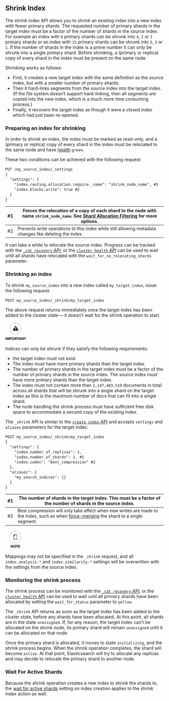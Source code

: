 ## Shrink Index

The shrink index API allows you to shrink an existing index into a new index with fewer primary shards. The requested number of primary shards in the target index must be a factor of the number of shards in the source index. For example an index with `8` primary shards can be shrunk into `4`, `2` or `1` primary shards or an index with `15` primary shards can be shrunk into `5`, `3` or `1`. If the number of shards in the index is a prime number it can only be shrunk into a single primary shard. Before shrinking, a (primary or replica) copy of every shard in the index must be present on the same node.

Shrinking works as follows:

  * First, it creates a new target index with the same definition as the source index, but with a smaller number of primary shards. 
  * Then it hard-links segments from the source index into the target index. (If the file system doesn’t support hard-linking, then all segments are copied into the new index, which is a much more time consuming process.) 
  * Finally, it recovers the target index as though it were a closed index which had just been re-opened. 



### Preparing an index for shrinking

In order to shrink an index, the index must be marked as read-only, and a (primary or replica) copy of every shard in the index must be relocated to the same node and have [health](cluster-health.html) `green`.

These two conditions can be achieved with the following request:
    
    
    PUT /my_source_index/_settings
    {
      "settings": {
        "index.routing.allocation.require._name": "shrink_node_name", #1
        "index.blocks.write": true #2
      }
    }

#1| Forces the relocation of a copy of each shard to the node with name `shrink_node_name`. See [Shard Allocation Filtering](shard-allocation-filtering.html) for more options.     
---|---    
#2| Prevents write operations to this index while still allowing metadata changes like deleting the index.   
  
It can take a while to relocate the source index. Progress can be tracked with the [`_cat recovery` API](cat-recovery.html), or the [`cluster health` API](cluster-health.html) can be used to wait until all shards have relocated with the `wait_for_no_relocating_shards` parameter.

### Shrinking an index

To shrink `my_source_index` into a new index called `my_target_index`, issue the following request:
    
    
    POST my_source_index/_shrink/my_target_index

The above request returns immediately once the target index has been added to the cluster state — it doesn’t wait for the shrink operation to start.

![Important](images/icons/important.png)

Indices can only be shrunk if they satisfy the following requirements:

  * the target index must not exist 
  * The index must have more primary shards than the target index. 
  * The number of primary shards in the target index must be a factor of the number of primary shards in the source index. The source index must have more primary shards than the target index. 
  * The index must not contain more than `2,147,483,519` documents in total across all shards that will be shrunk into a single shard on the target index as this is the maximum number of docs that can fit into a single shard. 
  * The node handling the shrink process must have sufficient free disk space to accommodate a second copy of the existing index. 



The `_shrink` API is similar to the [`create index` API](indices-create-index.html) and accepts `settings` and `aliases` parameters for the target index:
    
    
    POST my_source_index/_shrink/my_target_index
    {
      "settings": {
        "index.number_of_replicas": 1,
        "index.number_of_shards": 1, #1
        "index.codec": "best_compression" #2
      },
      "aliases": {
        "my_search_indices": {}
      }
    }

#1| The number of shards in the target index. This must be a factor of the number of shards in the source index.     
---|---    
#2| Best compression will only take affect when new writes are made to the index, such as when [force-merging](indices-forcemerge.html) the shard to a single segment.   
  
![Note](images/icons/note.png)

Mappings may not be specified in the `_shrink` request, and all `index.analysis.*` and `index.similarity.*` settings will be overwritten with the settings from the source index.

### Monitoring the shrink process

The shrink process can be monitored with the [`_cat recovery` API](cat-recovery.html), or the [`cluster health` API](cluster-health.html) can be used to wait until all primary shards have been allocated by setting the `wait_for_status` parameter to `yellow`.

The `_shrink` API returns as soon as the target index has been added to the cluster state, before any shards have been allocated. At this point, all shards are in the state `unassigned`. If, for any reason, the target index can’t be allocated on the shrink node, its primary shard will remain `unassigned` until it can be allocated on that node.

Once the primary shard is allocated, it moves to state `initializing`, and the shrink process begins. When the shrink operation completes, the shard will become `active`. At that point, Elasticsearch will try to allocate any replicas and may decide to relocate the primary shard to another node.

### Wait For Active Shards

Because the shrink operation creates a new index to shrink the shards to, the [wait for active shards](indices-create-index.html#create-index-wait-for-active-shards) setting on index creation applies to the shrink index action as well.
